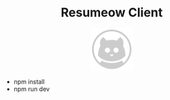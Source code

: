 <h1 align="center">
    Resumeow Client
</h1>

<p align="center">
    <img src="./src/assets/img/icon-bw.png">
</p>

* npm install
* npm run dev